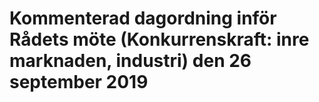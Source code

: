 # Kommenterad dagordning inför Rådets möte (Konkurrenskraft: inre marknaden, industri) den 26 september 2019


